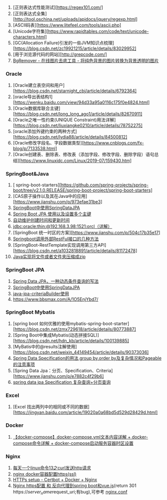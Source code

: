1. [正则表达式性能测试][https://regex101.com/]
2. [正则表达式全集][http://tool.oschina.net/uploads/apidocs/jquery/regexp.html]
3. [ASCII码表][https://www.litefeel.com/tools/ascii.php]
4. [Unicode字符集][https://www.rapidtables.com/code/text/unicode-characters.html]
5. [GC(Allocation Failure)引发的一些JVM知识点梳理][https://blog.csdn.net/zc19921215/article/details/83029952]
6. [用于浏览源代码的网站][http://grepcode.com/]
7. [BgRemover - 在线图片去底工具 - 将纯色背景的图片转换为背景透明的图片](http://www.aigei.com/bgremover/)



### Oracle

1. [Oracle建立表空间和用户][https://blog.csdn.net/starnight_cbj/article/details/6792364]
2. [oracle导出表结构1][https://wenku.baidu.com/view/94d33a95a0116c175f0e4824.html]
3. [Oracle数据库联合主键][https://blog.csdn.net/long_long_ago1/article/details/82670911]
4. [Oracle之唯一性约束(UNIQUE Constraint)用法详解][https://blog.csdn.net/liuxiangke0210/article/details/78752275]
5. [oracle添加外键约束的两种方式][https://blog.csdn.net/lydia88/article/details/84500812]
6. [Oracle修改字段名、字段数据类型][https://www.cnblogs.com/fx-blog/p/7133538.html]
7. [Oracle创建表、删除表、修改表（添加字段、修改字段、删除字段）语句总结][https://www.linuxidc.com/Linux/2019-07/159430.htm]



### SpringBoot&Java

1. [ spring-boot-starters][https://github.com/spring-projects/spring-boot/tree/v2.1.0.RELEASE/spring-boot-project/spring-boot-starters]
2. [CAS原子操作以及其在Java中的应用][https://www.jianshu.com/p/973efae31be3]
3. [SpringBoot中使用SpringDataJPA](https://www.cnblogs.com/wadmwz/p/10313495.html)
4. [Spring Boot JPA 使用以及设置多个主键](https://blog.csdn.net/xx326664162/article/details/80053719)
5. [自动维护创建时间和更新时间](https://www.bbsmax.com/A/GBJre1DWz0/)
6. [jdbc:oracle:thin:@192.168.3.98:1521:orcl（详解）](https://blog.csdn.net/qingfeng45697/article/details/47779093)
7. [SpringBoot 统一时区的方案][https://www.jianshu.com/p/504c17b35e17]
8. [Springboot调用外部RestFul接口的几种方法](https://www.cnblogs.com/umrx/p/9387484.html)
9. [SpringBoot-RestTemplate实现调用第三方API][https://blog.csdn.net/a1032818891/article/details/81172478]
10. [Java实现将文件或者文件夹压缩成zip](https://www.cnblogs.com/zeng1994/p/7862288.html)



### SpringBoot JPA

1. [Spring Data JPA，一种动态条件查询的写法](https://www.cnblogs.com/derry9005/p/6282571.html)
2. [SpringBoot中使用SpringDataJPA](https://www.cnblogs.com/wadmwz/p/10313495.html)
3. [java-jpa-criteriaBuilder使用](https://www.cnblogs.com/g-smile/p/9177841.html)
4. https://www.bbsmax.com/A/1O5EnjYbd7/



### SpringBoot Mybatis

1. [spring boot 如何优雅的使用mybatis-spring-boot-starter][https://blog.csdn.net/zmx729618/article/details/80773887]
2. [Spring Boot中集成Mybatis(动态拼接SQL)][https://blog.csdn.net/hdn_kb/article/details/100139885]
3. [MyBatis中的@results注解使用][https://blog.csdn.net/weixin_44149454/article/details/90373036]
4. [Spring Data Specification的用法,group by,order by及复杂情况和Pageable的注意事项](https://blog.csdn.net/qq_36564291/article/details/88717082)
5. [Spring Data Jpa：分页、Specification、Criteria][https://www.jianshu.com/p/e7882c4f29b6]
6. [spring data jpa Specification 复杂查询+分页查询](https://www.cnblogs.com/hankuikui/p/11414316.html)



### Excel

1. [Excel 找出两列中的相同或不同的数据][https://jingyan.baidu.com/article/19020a0a68bd5d529d28429d.html]



### Docker

1. [【docker-compose】docker-compose.yml文本内容详解 + docker-compose命令详解 + docker-compose启动服务容器时区设置](https://www.cnblogs.com/sxdcgaq8080/p/10072040.html)



### Nginx

1. [每天一个linux命令13之curl发送http请求](https://www.cnblogs.com/edgedance/p/7096660.html)
2. [nginx docker容器配置https(ssl)](https://segmentfault.com/a/1190000017753319)
3. [HTTPs setup - Certbot + Docker + Nginx](https://www.jianshu.com/p/a4692f1e3208)
4. [Nginx https配置 和 反向代理到spring boot和vue.js](https://segmentfault.com/a/1190000016760251)(return 301 https://$server_name$request_uri;有bug),可参考 [nginx.conf](files\nginx.conf) 

